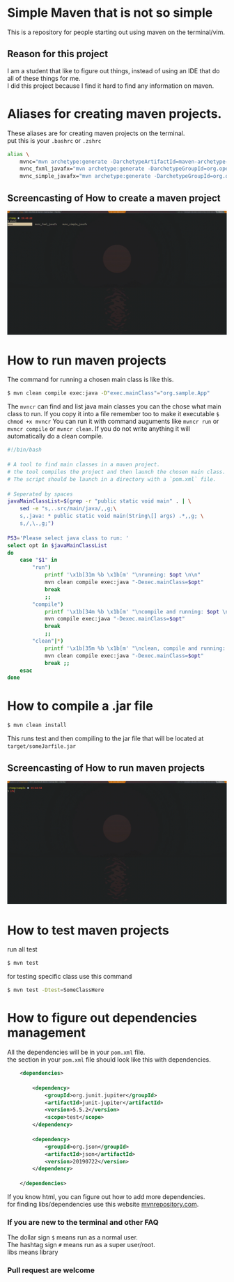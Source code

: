 # Simple Maven that is not so simple
This is a repository for people starting out using maven on the terminal/vim.

## Reason for this project
I am a student that like to figure out things, instead of using an IDE that do all of these things for me.  
I did this project because I find it hard to find any information on maven.


# Aliases for creating maven projects.

These aliases are for creating maven projects on the terminal.  
put this is your `.bashrc` or `.zshrc`
```bash
alias \
	mvnc="mvn archetype:generate -DarchetypeArtifactId=maven-archetype-quickstart" \
	mvnc_fxml_javafx="mvn archetype:generate -DarchetypeGroupId=org.openjfx -DarchetypeArtifactId=javafx-archetype-fxml" \
	mvnc_simple_javafx="mvn archetype:generate -DarchetypeGroupId=org.openjfx -DarchetypeArtifactId=javafx-archetype-simple" 
```

## Screencasting of How to create a maven project
![](res/video_create_javafx.gif)

# How to run maven projects
The command for running a chosen main class is like this.  
```bash
$ mvn clean compile exec:java -D"exec.mainClass"="org.sample.App"
```

The `mvncr` can find and list java main classes you can the chose
what main class to run.
If you copy it into a file remember too  to make it executable 
`$ chmod +x mvncr`
You can run it with command auguments like `mvncr run` or `mvncr compile` or `mvncr clean`.
If you do not write anything it will automatically do a clean compile.
```bash
#!/bin/bash

# A tool to find main classes in a maven project.
# the tool compiles the project and then launch the chosen main class.
# The script should be launch in a directory with a `pom.xml` file.

# Seperated by spaces
javaMainClassList=$(grep -r "public static void main" . | \
    sed -e "s,..src/main/java/,,g;\
    s,.java: * public static void main(String\[] args) .*,,g; \
    s,/,\.,g;")

PS3='Please select java class to run: '
select opt in $javaMainClassList
do
    case "$1" in
        "run")
            printf '\x1b[31m %b \x1b[m' "\nrunning: $opt \n\n"
            mvn clean compile exec:java "-Dexec.mainClass=$opt"
            break
            ;;
        "compile")
            printf '\x1b[34m %b \x1b[m' "\ncompile and running: $opt \n\n"
            mvn compile exec:java "-Dexec.mainClass=$opt"
            break
            ;;
        "clean"|*)
            printf '\x1b[35m %b \x1b[m' "\nclean, compile and running: $opt \n\n"
            mvn clean compile exec:java "-Dexec.mainClass=$opt"
            break ;;
    esac
done
```


# How to compile a .jar file
```bash
$ mvn clean install 
```
This runs test and then compiling to the jar file that will be located at `target/someJarfile.jar`

## Screencasting of How to run maven projects   
![](res/video_run_javafx.gif)

# How to test maven projects
run all test
```bash
$ mvn test
```
for testing specific class use this command 
```bash
$ mvn test -Dtest=SomeClassHere
```


# How to figure out dependencies management
All the dependencies will be in your `pom.xml` file.  
the section in your `pom.xml` file should look like this with dependencies.   
```xml
    <dependencies>

        <dependency>
            <groupId>org.junit.jupiter</groupId>
            <artifactId>junit-jupiter</artifactId>
            <version>5.5.2</version>
            <scope>test</scope>
        </dependency>

        <dependency>
            <groupId>org.json</groupId>
            <artifactId>json</artifactId>
            <version>20190722</version>
        </dependency>

    </dependencies>
```
If you know html, you can figure out how to add more dependencies.  
for finding libs/dependencies use this website [mvnrepository.com](https://mvnrepository.com/).  


### If you are new to the terminal and other FAQ
The dollar sign `$` means run as a normal user.  
The hashtag sign `#` means run as a super user/root.  
libs means library  

### Pull request are welcome
